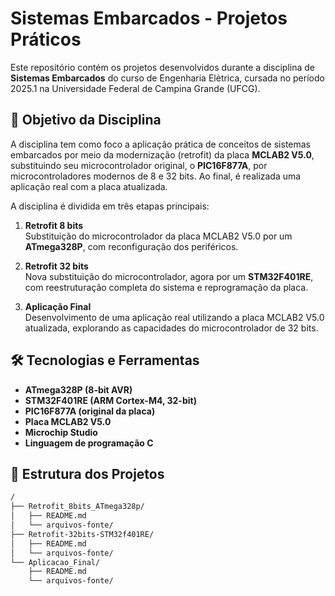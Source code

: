 # Sistemas Embarcados - Projetos Práticos

Este repositório contém os projetos desenvolvidos durante a disciplina de **Sistemas Embarcados** do curso de Engenharia Elétrica, cursada no período 2025.1 na Universidade Federal de Campina Grande (UFCG).

## 🎯 Objetivo da Disciplina

A disciplina tem como foco a aplicação prática de conceitos de sistemas embarcados por meio da modernização (retrofit) da placa **MCLAB2 V5.0**, substituindo seu microcontrolador original, o **PIC16F877A**, por microcontroladores modernos de 8 e 32 bits. Ao final, é realizada uma aplicação real com a placa atualizada.

A disciplina é dividida em três etapas principais:

1. **Retrofit 8 bits**  
   Substituição do microcontrolador da placa MCLAB2 V5.0 por um **ATmega328P**, com reconfiguração dos periféricos.

2. **Retrofit 32 bits**  
   Nova substituição do microcontrolador, agora por um **STM32F401RE**, com reestruturação completa do sistema e reprogramação da placa.

3. **Aplicação Final**  
   Desenvolvimento de uma aplicação real utilizando a placa MCLAB2 V5.0 atualizada, explorando as capacidades do microcontrolador de 32 bits.

## 🛠️ Tecnologias e Ferramentas

- **ATmega328P (8-bit AVR)**
- **STM32F401RE (ARM Cortex-M4, 32-bit)**
- **PIC16F877A (original da placa)**
- **Placa MCLAB2 V5.0**
- **Microchip Studio**
- **Linguagem de programação C**

## 📁 Estrutura dos Projetos

```bash
/
├── Retrofit_8bits_ATmega328p/
│   ├── README.md
│   └── arquivos-fonte/
├── Retrofit-32bits-STM32f401RE/
│   ├── README.md
│   └── arquivos-fonte/
└── Aplicacao_Final/
    ├── README.md
    └── arquivos-fonte/

